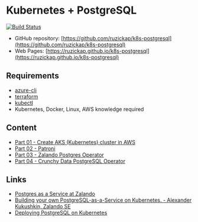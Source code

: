 # Kubernetes + PostgreSQL

[![Build Status](https://github.com/ruzickap/k8s-postgresql/workflows/vuepress-build/badge.svg)](https://github.com/ruzickap/k8s-postgresql/actions?workflow=vuepress-build)

* GitHub repository: [https://github.com/ruzickap/k8s-postgresql](https://github.com/ruzickap/k8s-postgresql)
* Web Pages: [https://ruzickap.github.io/k8s-postgresql](https://ruzickap.github.io/k8s-postgresql)

## Requirements

* [azure-cli](https://github.com/Azure/azure-cli)
* [terraform](https://www.terraform.io/)
* [kubectl](https://kubernetes.io/docs/tasks/tools/install-kubectl/)
* Kubernetes, Docker, Linux, AWS knowledge required

## Content

* [Part 01 - Create AKS (Kubernetes) cluster in AWS](part-01/README.md)
* [Part 02 - Patroni](part-02/README.md)
* [Part 03 - Zalando Postgres Operator](part-03/README.md)
* [Part 04 - Crunchy Data PostgreSQL Operator](part-04/README.md)

## Links

* [Postgres as a Service at Zalando](https://youtu.be/FiWS5m72XI8)
* [Building your own PostgreSQL-as-a-Service on Kubernetes. - Alexander Kukushkin, Zalando SE](https://youtu.be/G8MnpkbhClc)
* [Deploying PostgreSQL on Kubernetes](https://youtu.be/NGcV30hrU5k)
